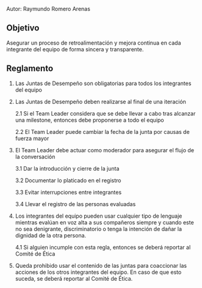 Autor: Raymundo Romero Arenas

## Objetivo
Asegurar un proceso de retroalimentación y mejora continua en cada integrante del equipo de forma sincera y transparente.

## Reglamento
1. Las Juntas de Desempeño son obligatorias para todos los integrantes del equipo
2. Las Juntas de Desempeño deben realizarse al final de una iteración

    2.1 Si el Team Leader considera que se debe llevar a cabo tras alcanzar una milestone, entonces debe proponerse a todo el equipo

    2.2 El Team Leader puede cambiar la fecha de la junta por causas de fuerza mayor
3. El Team Leader debe actuar como moderador para asegurar el flujo de la conversación

    3.1 Dar la introducción y cierre de la junta

    3.2 Documentar lo platicado en el registro

    3.3 Evitar interrupciones entre integrantes

    3.4 Llevar el registro de las personas evaluadas
4. Los integrantes del equipo pueden usar cualquier tipo de lenguaje mientras evalúan en voz alta a sus compañeros siempre y cuando este no sea denigrante, discriminatorio o tenga la intención de dañar la dignidad de la otra persona.

    4.1 Si alguien incumple con esta regla, entonces se deberá reportar al Comité de Ética
5. Queda prohibido usar el contenido de las juntas para coaccionar las acciones de los otros integrantes del equipo.  En caso de que esto suceda, se deberá reportar al Comité de Ética.